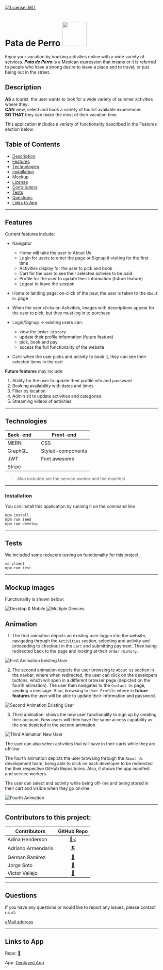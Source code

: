 
 [![License: MIT](https://img.shields.io/badge/License-MIT-yellow.svg)](https://opensource.org/licenses/MIT)


# Pata de Perro <img src="design/apple-touch-icon.png" width="80" height="80"> </img>

  Enjoy your vacation by booking activities online with a wide variety of services. <b><i>Pata de Perro</i></b> is a Mexican expression that means or it is referred to people who have a strong desire to leave a place and to travel, or just being out in the street.

  ## Description
  
  __AS__ a tourist, the user wants to look for a wide variety of summer activities where they:<br>
  __CAN__ view, select and book a variety of tourist available experiences<br>
  __SO THAT__ they can make the most of their vacation time.
  
This application includes a variety of functionality described in the Features section below.


## Table of Contents
  - [Description](#description "Description")
  - [Features](#features "Features")
  - [Technologies](#technologies "Technologies")
  - [Installation](#installation "Installation")
  - [Mockup](#mockup "Mockup")
  - [License](#license "License")
  - [Contributors](#contributors "Contributors")
  - [Tests](#tests "Tests")
  - [Questions](#questions "Questions")
  - [Links to App](#links "Links to App")


____________________

  ## Features

  Current features include:

  - Navigator
    - Home will take the user to About Us
    - Login for users to enter the page or  Signup if visiting for the first time
    - Activities display for the user to pick and book
    - Cart for the user to see their selected activies to be paid
    - Profile for the user to update their information (future feature)
    - Logout to leave the session


  - Home or landing page: on-click of the paw, the user is taken to the `About Us` page
  
  - When the user clicks on Activities, images with descriptions appear for the user to pick, but they must log in to purchase 

  - Login/Signup -> existing users can:
      - view the `Order History`
      - update their profile information (future feature)
      - pick, book and pay
      - access the full functionality of the website  

  - Cart: when the user picks and activity to book it, they can see their selected items in the cart

  __Future features__ may include:
  1. Ability for the user to update their profile info and password
  2. Booking availability with dates and times
  3. Filter by location
  4. Admin sit to update activities and categories
  5. Streaming videos of activities

_______

 ## Technologies
  
  | Back-end | |Front-end |
  | -------- |--- |--------- |
  | MERN | | CSS |
  | GraphQL | | Styled-components |
  | JWT | | Font awesome |
  | Stripe | |  
   
> Also included are the service worker and the manifest.   

_______

  ### Installation

  You can install this application by running it on the command line


```
npm install
npm run seed
npm run develop
```
_____

  ## Tests

  We included some reducers testing on functionality for this project.

  ```
  cd client
  npm run test

  ```

____

  ## Mockup images

  Functionality is shown below:   
  
  ![Desktop & Mobile](./assets/PdPmockup1.jpg)
  ![Multiple Devices](./assets/PdPmockup2.jpg)

  ## Animation
  1. The first animation depicts an existing user loggin into the website, navigating through the `Activities` section, selecting and activity and proceeding to checkout in the `Cart` and submitting payment. Then being redirected back to the page and looking at their `Order History`.   

![First Animation Existing User](./assets/pata-de-perro1.gif)  

  2. The second animation depicts the user browsing to `About Us` section in the navbar, where when redirected, the user can click on the developers buttons, which will open in a different browser page (depicted on the fourth animation). The user then navigates to the `Contact Us` page, sending a message. Also, browsing to `User Profile` where in __future__ __features__ the user will be able to update their information and password.

![Second Animation Existing User](./assets/pata-de-perro2.gif) 

  3. Third animation: shows the new user functionality to sign up by creating their account. New users will then have the same access capability as the one depicted in the second animation.

![Third Animation New User](./assets/pata-de-perro3.gif)   

  The user can also select activities that will save in their carts while they are off-line

  The fourth animation depicts the user browsing through the `About Us` development team, being able to click on each developer to be redirected the their respective GitHub Repositories.
  Also, it shows the app manifest and service workers.
  
  The user can select and activity while being off-line and being stored in their cart and visible when they go  on-line.   

![Fourth Animation](./assets/pata-de-perro4.gif)
_____

  ## Contributors to this project:

  | Contributors | GitHub Repo |
  | ------------ | :-----------: |
  | Adina Henderson| [🐠<](https://github.com/adina-hc "Adina's GitHub Repo") |
  | Adriano Armendaris|[🏄](https://github.com/AdrianoArmen "Adriano's GitHub Repo") |
  | German Ramirez|[🐬](https://github.com/izaack89 "German's GitHub Repo") |
  | Jorge Soto|[🌴](https://github.com/jorgeatcabo "Jorge's GitHub Repo") |
  | Victor Vallejo|[🐚](https://github.com/vicvallejo "Victor's GitHub Repo") |

___________

  ## Questions
  If you have any questions or would like to report any issues, please contact us at:
  
  [eMail address](adinahenderson.mail@gmail.com "email-to")  
  
______________________

  ## Links to App 
  Repo:
  [🦀](https://github.com/adina-hc/pata-de-perro "Pata de Perro GitHub")

  App:
  [Deployed App](https://shrouded-bayou-22662.herokuapp.com/ "Pata de Perro Heroku")